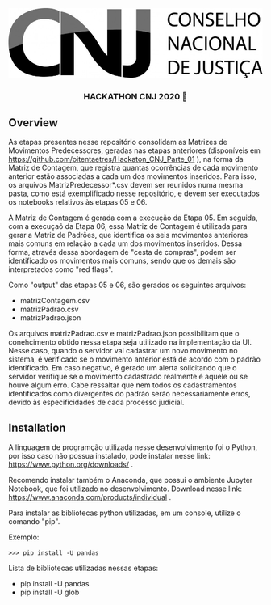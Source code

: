 <p align="center">
  <img src="imagens/logo-cnj.jpg" alt="Unform" />
</p>

<h3 align="center">
  HACKATHON CNJ 2020 🚀
</h3>

## Overview

As etapas presentes nesse repositório consolidam as Matrizes de Movimentos Predecessores, geradas nas etapas anteriores (disponíveis em https://github.com/oitentaetres/Hackaton_CNJ_Parte_01 ), na forma da Matriz de Contagem, que registra quantas ocorrências de cada movimento anterior estão associadas a cada um dos movimentos inseridos. Para isso, os arquivos MatrizPredecessor*.csv devem ser reunidos numa mesma pasta, como está exemplificado nesse repositório, e devem ser executados os notebooks relativos às etapas 05 e 06.

A Matriz de Contagem é gerada com a execução da Etapa 05. Em seguida, com a execuçaõ da Etapa 06, essa Matriz de Contagem é utilizada para gerar a Matriz de Padrões, que identifica os seis movimentos anteriores mais comuns em relação a cada um dos movimentos inseridos. Dessa forma, através dessa abordagem de "cesta de compras", podem ser identificado os movimentos mais comuns, sendo que os demais são interpretados como "red flags".

Como "output" das etapas 05 e 06, são gerados os seguintes arquivos:

  - matrizContagem.csv
  - matrizPadrao.csv
  - matrizPadrao.json
  
Os arquivos matrizPadrao.csv e matrizPadrao.json possibilitam que o conehcimento obtido nessa etapa seja utilizado na implementação da UI. Nesse caso, quando o servidor vai cadastrar um novo movimento no sistema, é verificado se o movimento anterior está de acordo com o padrão identificado. Em caso negativo, é gerado um alerta solicitando que o servidor verifique se o movimento cadastrado realmente é aquele ou se houve algum erro. Cabe ressaltar que nem todos os cadastramentos identificados como divergentes do padrão serão necessariamente erros, devido às especificidades de cada processo judicial.

## Installation

A linguagem de programção utilizada nesse desenvolvimento foi o Python, por isso caso não possua instalado, pode instalar nesse link: https://www.python.org/downloads/ .

Recomendo instalar também o Anaconda, que possui o ambiente Jupyter Notebook, que foi utilizado no desenvolvimento. Download nesse link: https://www.anaconda.com/products/individual .

Para instalar as bibliotecas python utilizadas, em um console, utilize o comando "pip".

Exemplo:

```
>>> pip install -U pandas
```

Lista de bibliotecas utilizadas nessas etapas:

  - pip install -U pandas
  - pip install -U glob
